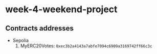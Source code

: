# week-4-weekend-project

## Contracts addresses

- Sepolia
    1. MyERC20Votes: `0xec3b2a4143a7abfe7094c6909a3169742ff66c3c`
